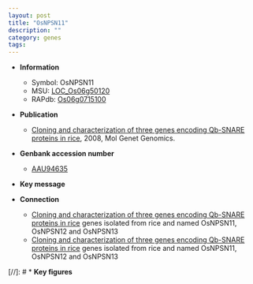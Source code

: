 ```yaml
---
layout: post
title: "OsNPSN11"
description: ""
category: genes
tags: 
---
```


* **Information**  
    + Symbol: OsNPSN11  
    + MSU: [LOC_Os06g50120](http://rice.plantbiology.msu.edu/cgi-bin/ORF_infopage.cgi?orf=LOC_Os06g50120)  
    + RAPdb: [Os06g0715100](http://rapdb.dna.affrc.go.jp/viewer/gbrowse_details/irgsp1?name=Os06g0715100)  

* **Publication**  
    + [Cloning and characterization of three genes encoding Qb-SNARE proteins in rice](http://www.ncbi.nlm.nih.gov/pubmed?term=Cloning+and+characterization+of+three+genes+encoding+Qb-SNARE+proteins+in+rice%5BTitle%5D), 2008, Mol Genet Genomics.

* **Genbank accession number**  
    + [AAU94635](http://www.ncbi.nlm.nih.gov/nuccore/AAU94635)

* **Key message**  

* **Connection**  
    + [Cloning and characterization of three genes encoding Qb-SNARE proteins in rice](NPSN) genes isolated from rice and named OsNPSN11, OsNPSN12 and OsNPSN13
    + [Cloning and characterization of three genes encoding Qb-SNARE proteins in rice](NPSN) genes isolated from rice and named OsNPSN11, OsNPSN12 and OsNPSN13

[//]: # * **Key figures**  


